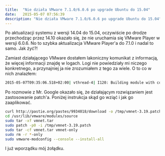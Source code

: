 ```yaml
---
title:  "Nie działa VMware 7.1.0/6.0.6 po upgrade Ubuntu do 15.04"
date:   2015-05-07 07:56:39
description: "Nie działa VMware 7.1.0/6.0.6 po upgrade Ubuntu do 15.04"
---
```


Po aktualizacji systemu z wersji 14.04 do 15.04, oczywiście po drodze przechodząc przez 14.10 okazało się, że nie uruchamia się VMware Player w wersji 6.0.6. No to szybka aktualizacja VMware Player'a do 7.1.0 i nadal to samo. Jak żyć?!

Zamiast działającego VMware dostałem lakoniczny komunikat z informacją, że więcej informacji znajdę w logach. Logi nie powiedziały mi niczego konkretnego, a przynajniej ja nie zrozumiałem z tego za wiele. O to co w nich znalazłem:

```bash
2015-05-07T09:35:06.518+02:00| vthread-4| I120: Building module with command "/usr/bin/make -j4 -C /tmp/modconfig-TTtpFI/vmnet-only auto-build HEADER_DIR=/lib/modules/3.19.0-16-generic/build/include CC=/usr/bin/gcc IS_GCC_3=no"<br>2015-05-07T09:35:08.644+02:00| vthread-4| W110: Failed to build vmnet.  Failed to execute the build command.
```

Po rozmowie z Mr. Google okazało się, że działającym rozwiązaniem jest zastosowanie patch'a. Poniżej instrukcja skąd go wziąć i jak go zaaplikować.

```bash
curl http://pastie.org/pastes/9934018/download -o /tmp/vmnet-3.19.patch
cd /usr/lib/vmware/modules/source
sudo tar -xf vmnet.tar
sudo patch -p0 -i /tmp/vmnet-3.19.patch
sudo tar -cf vmnet.tar vmnet-only
sudo rm -r *-only
sudo vmware-modconfig --console --install-all
```

I już wporządku mój żołądku.